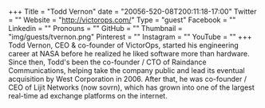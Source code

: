 +++
Title = "Todd Vernon"
date = "20056-520-08T200:11:18-17:00"
Twitter = ""
Website = "http://victorops.com/"
Type = "guest"
Facebook = ""
Linkedin = ""
Pronouns = ""
GitHub = ""
Thumbnail = "img/guests/tvernon.png"
Pinterest = ""
Instagram = ""
YouTube = ""
+++
Todd Vernon, CEO &amp; co-founder of VictorOps, started his engineering career at NASA before he realized he liked software more than hardware. Since then, Todd&#39;s been the co-founder / CTO of Raindance Communications, helping take the company public and lead its eventual acquisition by West Corporation in 2006. After that, he was co-founder / CEO of Lijit Networks (now sovrn), which has grown into one of the largest real-time ad exchange platforms on the internet.
